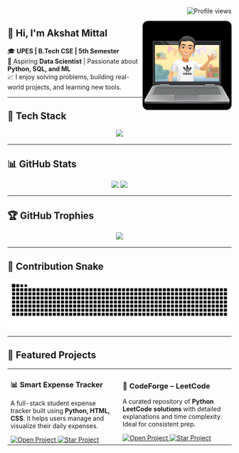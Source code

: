 <!-- Akshat-mittal1/Akshat-mittal1 is a ✨ special ✨ repository because its `README.md` appears on your GitHub profile. -->

<!-- 🧭 Profile Visitor Counter -->
<p align="right">
  <img src="https://komarev.com/ghpvc/?username=Akshat-mittal1&label=Visitors&color=0e75b6&style=flat-square" alt="Profile views" />
</p>

<!-- 🧑‍💼 About + Image Inline  -->
<p align="left">
  <img align="right" src="https://github.com/Akshat-mittal1/Akshat-mittal1/blob/main/avtar2.jpg?raw=true" width="200" style="border-radius:12px;" alt="Akshat Mittal Avatar"/>

## 👋 Hi, I'm Akshat Mittal

🎓 **UPES | B.Tech CSE | 5th Semester**  
🚀 Aspiring **Data Scientist** | Passionate about **Python, SQL, and ML**  
📈 I enjoy solving problems, building real-world projects, and learning new tools.
</p>

---

## 🧰 Tech Stack

<p align="center">
  <img src="https://skillicons.dev/icons?i=python,mysql,html,css,java,github,excel,matplotlib" />
</p>

---

## 📊 GitHub Stats

<p align="center">
  <img src="https://github-readme-stats.vercel.app/api?username=Akshat-mittal1&show_icons=true&theme=tokyonight" width="48%"/>
  <img src="https://github-readme-streak-stats.herokuapp.com?user=Akshat-mittal1&theme=tokyonight" width="48%"/>
</p>

---

## 🏆 GitHub Trophies

<p align="center">
  <img src="https://github-profile-trophy.vercel.app/?username=Akshat-mittal1&theme=tokyonight&row=1&margin-w=10" />
</p>

---

## 🐍 Contribution Snake

<p align="center">
  <img src="https://raw.githubusercontent.com/Akshat-mittal1/snake/output/github-contribution-grid-snake.svg" alt="Snake animation" />
</p>

---
## 🚀 Featured Projects

<table>
  <tr>
    <td width="50%">
      <h3>📊 Smart Expense Tracker</h3>
      <p>A full-stack student expense tracker built using <strong>Python, HTML, CSS</strong>. It helps users manage and visualize their daily expenses.</p>
      <a href="https://github.com/Akshat-mittal1/Smart_Expense_Tracker" target="_blank">
        <img src="https://img.shields.io/badge/Open-Project-blue?style=for-the-badge" alt="Open Project" />
      </a>
      <a href="https://github.com/Akshat-mittal1/Smart_Expense_Tracker/stargazers" target="_blank">
        <img src="https://img.shields.io/github/stars/Akshat-mittal1/Smart_Expense_Tracker?style=for-the-badge&label=Star&color=yellow" alt="Star Project" />
      </a>
    </td>
    <td width="50%">
      <h3>🧠 CodeForge – LeetCode</h3>
      <p>A curated repository of <strong>Python LeetCode solutions</strong> with detailed explanations and time complexity. Ideal for consistent prep.</p>
      <a href="https://github.com/Akshat-mittal1/codeforge-leetcode" target="_blank">
        <img src="https://img.shields.io/badge/Open-Project-blue?style=for-the-badge" alt="Open Project" />
      </a>
      <a href="https://github.com/Akshat-mittal1/codeforge-leetcode/stargazers" target="_blank">
        <img src="https://img.shields.io/github/stars/Akshat-mittal1/codeforge-leetcode?style=for-the-badge&label=Star&color=yellow" alt="Star Project" />
      </a>
    </td>
  </tr>
</table>



